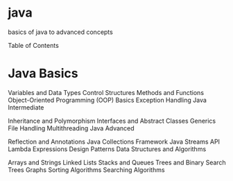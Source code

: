 # java
basics of java to advanced concepts


Table of Contents
# Java Basics

Variables and Data Types
Control Structures
Methods and Functions
Object-Oriented Programming (OOP) Basics
Exception Handling
Java Intermediate

Inheritance and Polymorphism
Interfaces and Abstract Classes
Generics
File Handling
Multithreading
Java Advanced

Reflection and Annotations
Java Collections Framework
Java Streams API
Lambda Expressions
Design Patterns
Data Structures and Algorithms

Arrays and Strings
Linked Lists
Stacks and Queues
Trees and Binary Search Trees
Graphs
Sorting Algorithms
Searching Algorithms
